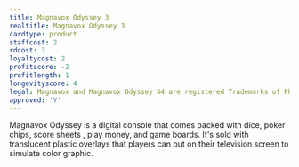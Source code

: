 ```yaml
---
title: Magnavox Odyssey 3
realtitle: Magnavox Odyssey 3
cardtype: product
staffcost: 2
rdcost: 3
loyaltycost: 2
profitscore: -2
profitlength: 1
longevityscore: 4
legal: Magnavox and Magnavox Odyssey 64 are registered Trademarks of Phillips Corporation
approved: 'Y'
---
```


Magnavox Odyssey is a digital console that comes packed with dice, poker chips, score sheets , play money, and game boards.
It's sold with translucent plastic overlays that players can put on their television screen to simulate color graphic.
